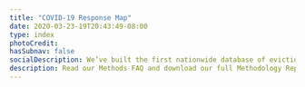 ```yaml
---
title: "COVID-19 Response Map"
date: 2020-03-23-19T20:43:49-08:00
type: index
photoCredit: 
hasSubnav: false
socialDescription: We’ve built the first nationwide database of evictions.  
description: Read our Methods FAQ and download our full Methodology Report.
---
```

